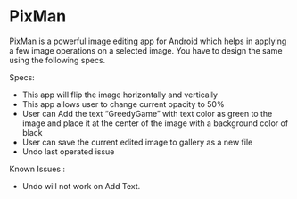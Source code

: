 # PixMan
PixMan is a powerful image editing app for Android which helps in applying a few image operations on a selected image. You have to design the same using the following specs.

Specs:

- This app will flip the image horizontally and vertically
- This app allows user to change current opacity to 50%
-  User can Add the text “GreedyGame” with text color as green  to the image and place it at the center of the image with a background color of black
- User can save the current edited image to gallery as a new file
- Undo last operated issue

Known Issues :

- Undo will not work on Add Text.
